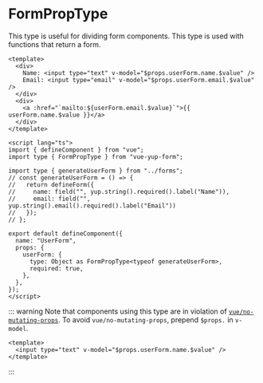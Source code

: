 # FormPropType
This type is useful for dividing form components.
This type is used with functions that return a form.

```vue
<template>
  <div>
    Name: <input type="text" v-model="$props.userForm.name.$value" />
    Email: <input type="email" v-model="$props.userForm.email.$value" />
  </div>
  <div>
    <a :href="`mailto:${userForm.email.$value}`">{{ userForm.name.$value }}</a>
  </div>
</template>

<script lang="ts">
import { defineComponent } from "vue";
import type { FormPropType } from "vue-yup-form";

import type { generateUserForm } from "../forms";
// const generateUserForm = () => {
//   return defineForm({
//     name: field("", yup.string().required().label("Name")),
//     email: field("", yup.string().email().required().label("Email"))
//   });
// };

export default defineComponent({
  name: "UserForm",
  props: {
    userForm: {
      type: Object as FormPropType<typeof generateUserForm>,
      required: true,
    },
  },
});
</script>
```

::: warning
Note that components using this type are in violation of [`vue/no-mutating-props`](https://github.com/vuejs/eslint-plugin-vue/blob/master/docs/rules/no-mutating-props.md).
To avoid `vue/no-mutating-props`, prepend `$props.` in `v-model`.

```vue
<template>
  <input type="text" v-model="$props.userForm.name.$value" />
</template>
```
:::
